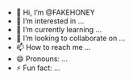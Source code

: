 - 👋 Hi, I’m @FAKEHONEY
- 👀 I’m interested in ...
- 🌱 I’m currently learning ...
- 💞️ I’m looking to collaborate on ...
- 📫 How to reach me ...
- 😄 Pronouns: ...
- ⚡ Fun fact: ...

<!---
FAKEHONEY/FAKEHONEY is a ✨ special ✨ repository because its `README.md` (this file) appears on your GitHub profile.
You can click the Preview link to take a look at your changes.
--->
